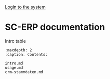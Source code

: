 [Login to the system](login)


SC-ERP documentation
====================

Intro table


```{toctree}
:maxdepth: 2
:caption: Contents:

intro.md
usage.md
crm-stammdaten.md